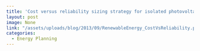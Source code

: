 ```yaml
---
title: 'Cost versus reliability sizing strategy for isolated photovoltaic micro-grids in the developing world'
layout: post
image: None
link: "/assets/uploads/blog/2013/09/RenewableEnergy_CostVsReliability.pdf"
categories:
  - Energy Planning
---
```


